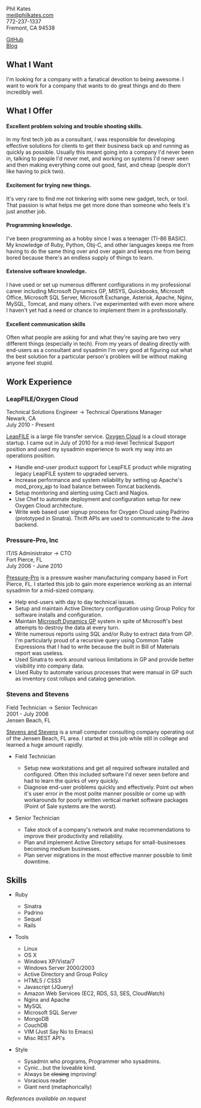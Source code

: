 Phil Kates  
[me@philkates.com](mailto:me@philkates.com)  
772-237-1337  
Fremont, CA 94538     

[GitHub](http://github.com/philk)  
[Blog](http://philkates.com)  

What I Want
-----------
I'm looking for a company with a fanatical devotion to being awesome.  I want to work for a company that wants to do great things and do them incredibly well.

What I Offer
----------------

#### Excellent problem solving and trouble shooting skills.

In my first tech job as a consultant, I was responsible for developing effective solutions for clients to get their business back up and running as quickly as possible. Usually this meant going into a company I'd never been in, talking to people I'd never met, and working on systems I'd never seen and then making everything come out good, fast, and cheap (people don't like having to pick two).

#### Excitement for trying new things.

It's very rare to find me not tinkering with some new gadget, tech, or tool. That passion is what helps me get more done than someone who feels it's just another job.

#### Programming knowledge.

I've been programming as a hobby since I was a teenager (TI-86 BASIC). My knowledge of Ruby, Python, Obj-C, and other languages keeps me from having to do the same thing over and over again and keeps me from being bored because there's an endless supply of things to learn.

#### Extensive software knowledge.

I have used or set up numerous different configurations in my professional career including Microsoft Dynamics GP, MISYS, Quickbooks, Microsoft Office, Microsoft SQL Server, Microsoft Exchange, Asterisk, Apache, Nginx, MySQL, Tomcat, and many others. I've experimented with even more where I haven't yet had a need or chance to implement them in a professionally.

#### Excellent communication skills

Often what people are asking for and what they're saying are two very different things (especially in tech). From my years of dealing directly with end-users as a consultant and sysadmin I'm very good at figuring out what the best solution for a particular person's problem will be without making anyone feel stupid.

Work Experience
---------------
### LeapFILE/Oxygen Cloud
Technical Solutions Engineer -> Technical Operations Manager  
Newark, CA  
July 2010 - Present  

[LeapFILE](http://www.leapfile.com) is a large file transfer service. [Oxygen Cloud](http://oxygencloud.com) is a cloud storage startup. I came out in July of 2010 for a mid-level Technical Support position and used my sysadmin experience to work my way into an operations position.

* Handle end-user product support for LeapFILE product while migrating legacy LeapFILE system to upgraded servers.
* Increase performance and system reliability by setting up Apache's mod_proxy_ajp to load balance between Tomcat backends.
* Setup monitoring and alerting using Cacti and Nagios.
* Use Chef to automate deployment and configuration setup for new Oxygen Cloud architecture.
* Write web based user signup process for Oxygen Cloud using Padrino (prototyped in Sinatra). Thrift APIs are used to communicate to the Java backend.

### Pressure-Pro, Inc
IT/IS Administrator -> CTO  
Fort Pierce, FL  
July 2006 - June 2010  

[Pressure-Pro](http://www.pressure-pro.com) is a pressure washer manufacturing company based in Fort Pierce, FL. I started this job to gain more experience working as an internal sysadmin for a mid-sized company.

* Help end-users with day to day technical issues.
* Setup and maintain Active Directory configuration using Group Policy for software installs and configuration.
* Maintain [Microsoft Dynamics GP](http://www.microsoft.com/en-us/dynamics/products/gp-overview.aspx) system in spite of Microsoft's best attempts to destroy the data at every turn.
* Write numerous reports using SQL and/or Ruby to extract data from GP. I'm particularly proud of a recursive query using Common Table Expressions that I had to write because the built in Bill of Materials report was useless.
* Used Sinatra to work around various limitations in GP and provide better visibility into company data.
* Used Ruby to automate various processes that were manual in GP such as inventory cost rollups and catalog generation.

### Stevens and Stevens
Field Technician -> Senior Technican  
2001 - July 2006  
Jensen Beach, FL  

[Stevens and Stevens](http://stevensandstevens.com/) is a small computer consulting company operating out of the Jensen Beach, FL area. I started at this job while still in college and learned a huge amount rapidly.

* Field Technician
  * Setup new workstations and get all required software installed and configured. Often this included software I'd never seen before and had to learn the quirks of very quickly.
  * Diagnose end-user problems quickly and effectively. Point out when it's user error in the most polite manner possible or come up with workarounds for poorly written vertical market software packages (Point of Sale systems are the worst).

* Senior Technician
  * Take stock of a company's network and make recommendations to improve their productivity and reliability.
  * Plan and implement Active Directory setups for small-businesses becoming medium businesses.
  * Plan server migrations in the most effective manner possible to limit downtime.


Skills
----------------

* Ruby
  * Sinatra
  * Padrino
  * Sequel
  * Rails

* Tools
  * Linux
  * OS X
  * Windows XP/Vista/7
  * Windows Server 2000/2003
  * Active Directory and Group Policy
  * HTML5 / CSS3
  * Javascript (JQuery)
  * Amazon Web Services (EC2, RDS, S3, SES, CloudWatch)
  * Nginx and Apache
  * MySQL
  * Microsoft SQL Server
  * MongoDB
  * CouchDB
  * VIM (Just Say No to Emacs)
  * Misc REST API's

* Style
  * Sysadmin who programs, Programmer who sysadmins.
  * Cynic...but the loveable kind.
  * Always be <strike>closing</strike> improving!
  * Voracious reader
  * Giant nerd (metaphorically)

_References available on request_  
